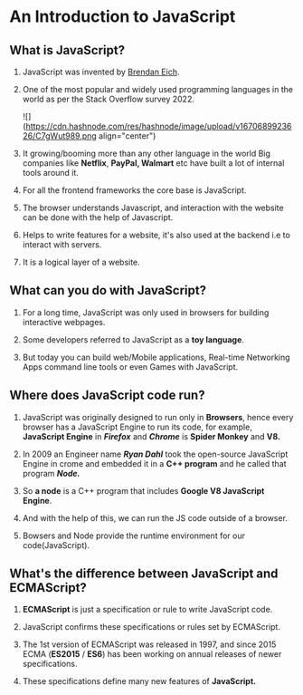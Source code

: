 # An Introduction to JavaScript

## What is JavaScript?

1.  JavaScript was invented by [Brendan Eich](https://twitter.com/BrendanEich).
    
2.  One of the most popular and widely used programming languages in the world as per the Stack Overflow survey 2022.
    
    ![](https://cdn.hashnode.com/res/hashnode/image/upload/v1670689923626/C7gWut989.png align="center")
    
3.  It growing/booming more than any other language in the world Big companies like **Netflix**, **PayPal, Walmart** etc have built a lot of internal tools around it.
    
4.  For all the frontend frameworks the core base is JavaScript.
    
5.  The browser understands Javascript, and interaction with the website can be done with the help of Javascript.
    
6.  Helps to write features for a website, it's also used at the backend i.e to interact with servers.
    
7.  It is a logical layer of a website.
    

## What can you do with JavaScript?

1.  For a long time, JavaScript was only used in browsers for building interactive webpages.
    
2.  Some developers referred to JavaScript as a **toy language**.
    
3.  But today you can build web/Mobile applications, Real-time Networking Apps command line tools or even Games with JavaScript.
    

## Where does JavaScript code run?

1.  JavaScript was originally designed to run only in **Browsers**, hence every browser has a JavaScript Engine to run its code, for example, **JavaScript Engine** in ***Firefox*** and ***Chrome*** is **Spider Monkey** and **V8.**
    
2.  In 2009 an Engineer name ***Ryan Dahl*** took the open-source JavaScript Engine in crome and embedded it in a **C++ program** and he called that program ***Node.***
    
3.  So **a node** is a C++ program that includes **Google V8 JavaScript Engine**.
    
4.  And with the help of this, we can run the JS code outside of a browser.
    
5.  Bowsers and Node provide the runtime environment for our code(JavaScript).
    

## What's the difference between JavaScript and ECMAScript?

1.  **ECMAScript** is just a specification or rule to write JavaScript code.
    
2.  JavaScript confirms these specifications or rules set by ECMAScript.
    
3.  The 1st version of ECMAScript was released in 1997, and since 2015 ECMA (**ES2015** / **ES6**) has been working on annual releases of newer specifications.
    
4.  These specifications define many new features of **JavaScript.**